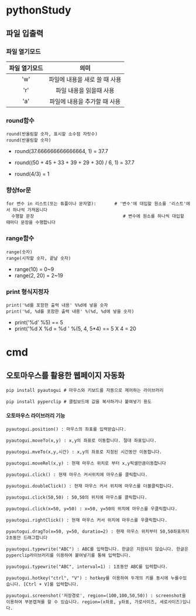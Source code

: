 # pythonStudy

## 파일 입출력

### 파일 열기모드
|파일 열기모드|의미|
|:------------:|:---:|
|'w'|파일에 내용을 새로 쓸 때 사용|
|'r'|파일 내용을 읽을때 사용|
|'a'|파일에 내용을 추가할 때 사용|





### round함수
```
round(반올림할 숫자, 표시할 소수점 자릿수)
round(반올림할 숫자)
```
- round(37.666666666666664, 1) = 37.7
- round((50 + 45 + 33 + 39 + 29 + 30) / 6, 1) = 37.7

- round(4/3) = 1

### 향상for문
```
for 변수 in 리스트(또는 튜플이나 문자열):       # '변수'에 대입할 원소를 '리스트'에서 하나씩 가져옵니다
  수행할 문장                                  # 변수에 원소를 하나씩 대입할 때마다 문장을 수행합니다
```

### range함수
```
range(숫자)
range(시작할 숫자, 끝날 숫자)
```
- range(10) = 0~9
- range(2, 20) = 2~19

### print 형식지정자
```
print('%d를 포함한 출력 내용' %%d에 넣을 숫자
print('%d, %d를 포함한 출력 내용' %(%d, %d에 넣을 숫자)
```
- print('%d' %5) == 5
- print('%d X %d = %d ' %(5, 4, 5*4) == 5 X 4 = 20


















# cmd

## 오토마우스를 활용한 웹페이지 자동화
```
pip install pyautogui # 마우스와 키보드를 자동으로 제어하는 라이브러리

pip install pyperclip # 클립보드에 값을 복사하거나 붙여넣기 용도
```
#### 오토마우스 라이브러리 기능
```
pyautogui.position() : 마우스의 좌표를 입력받습니다.

pyautogui.moveTo(x,y) : x,y의 좌표로 이동합니다. 절대 좌표입니다.

pyautogui.mveTo(x,y,시간) : x,y의 좌표로 지정된 시간동안 이동합니다.

pyautogui.moveRel(x,y) : 현재 마우스 위치로 부터 x,y픽셀만큼이동합니다

pyautogui.click() : 현재 마우스 커서위치에 마우스를 클릭합니다.

pyautogui.doubleClick() : 현재 마우스 커서 위치에 마우스를 더블클릭합니다.

pyautogui.click(50,50) : 50,50의 위치에 마우스를 클릭합니다.

pyautogui.click(x=50, y=50) : x=50, y=50의 위치에 마우스를 우클릭합니다.

pyautogui.rightClick() : 현재 마우스 커서 위치에 마우스를 우클릭합니다.

pyautogui.dragTo(x=50, y=50, duratio=2) : 현재 마우스 위치부터 50,50좌표까지 2초동안 드래그합니다

pyautogui.typewrite("ABC") : ABC를 입력합니다. 한글은 지원되지 않습니다. 한글은 pyperclip라이브러리를 이용하여 붙여넣기를 통해 입력합니다.

pyautogui.typewrite("ABC", interval=1) : 1초동안 ABC를 입력합니다.

pyautogui.hotkey("ctrl", "V") : hotkey를 이용하여 두개의 키를 동시에 누를수있습니다. [Ctrl + V]를 입력합니다.

pyautogui.screenshot('저장경로', region=(100,100,50,50)) : screenshot을 이용하여 부분캡쳐를 할 수 있습니다. region=(x좌표, y좌표, 가로사이즈, 세로사이즈)입니다.

```
